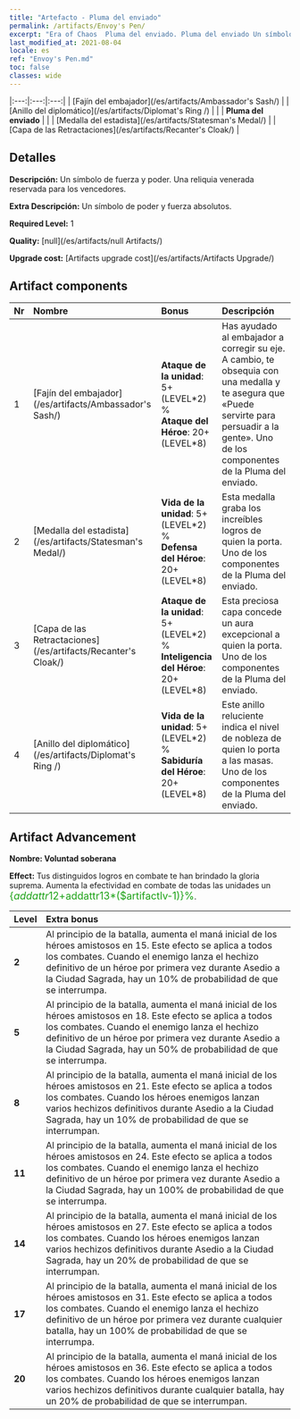 ```yaml
---
title: "Artefacto - Pluma del enviado"
permalink: /artifacts/Envoy's Pen/
excerpt: "Era of Chaos  Pluma del enviado. Pluma del enviado Un símbolo de fuerza y poder. Una reliquia venerada reservada para los vencedores."
last_modified_at: 2021-08-04
locale: es
ref: "Envoy's Pen.md"
toc: false
classes: wide
---
```


  |:---:|:---:|:---:| 
  |  [Fajín del embajador](/es/artifacts/Ambassador's Sash/) |   |  [Anillo del diplomático](/es/artifacts/Diplomat's Ring /) | 
  |   | **Pluma del enviado** |  | 
  |  [Medalla del estadista](/es/artifacts/Statesman's Medal/) |   |  [Capa de las Retractaciones](/es/artifacts/Recanter's Cloak/) | 


## Detalles

 **Descripción:** Un símbolo de fuerza y poder. Una reliquia venerada reservada para los vencedores.

 **Extra Descripción:** Un símbolo de poder y fuerza absolutos.

 **Required Level:** 1

 **Quality:** [null](/es/artifacts/null Artifacts/)

 **Upgrade cost:** [Artifacts upgrade cost](/es/artifacts/Artifacts Upgrade/)



## Artifact components

  | Nr |    Nombre    |   Bonus | Descripción | 
  |:---|:-----------|:--------|:------------| 
  | 1 | [Fajín del embajador](/es/artifacts/Ambassador's Sash/) | **Ataque de la unidad**: 5+(LEVEL\*2) %<br/>**Ataque del Héroe**: 20+(LEVEL\*8) | Has ayudado al embajador a corregir su eje. A cambio, te obsequia con una medalla y te asegura que «Puede servirte para persuadir a la gente». Uno de los componentes de la Pluma del enviado. | 
  | 2 | [Medalla del estadista](/es/artifacts/Statesman's Medal/) | **Vida de la unidad**: 5+(LEVEL\*2) %<br/>**Defensa del Héroe**: 20+(LEVEL\*8) | Esta medalla graba los increíbles logros de quien la porta. Uno de los componentes de la Pluma del enviado. | 
  | 3 | [Capa de las Retractaciones](/es/artifacts/Recanter's Cloak/) | **Ataque de la unidad**: 5+(LEVEL\*2) %<br/>**Inteligencia del Héroe**: 20+(LEVEL\*8) | Esta preciosa capa concede un aura excepcional a quien la porta. Uno de los componentes de la Pluma del enviado. | 
  | 4 | [Anillo del diplomático](/es/artifacts/Diplomat's Ring /) | **Vida de la unidad**: 5+(LEVEL\*2) %<br/>**Sabiduría del Héroe**: 20+(LEVEL\*8) | Este anillo reluciente indica el nivel de nobleza de quien lo porta a las masas. Uno de los componentes de la Pluma del enviado. | 


## Artifact Advancement

 **Nombre: Voluntad soberana**

 **Effect:** Tus distinguidos logros en combate te han brindado la gloria suprema. Aumenta la efectividad en combate de todas las unidades un <span style="color: #1ca216;font-size:18px">{$addattr12+$addattr13*($artifactlv-1)}%</span>.

  |  Level  |    Extra bonus  | 
  |:--------|:----------------| 
  | **2** | Al principio de la batalla, aumenta el maná inicial de los héroes amistosos en 15. Este efecto se aplica a todos los combates. Cuando el enemigo lanza el hechizo definitivo de un héroe por primera vez durante Asedio a la Ciudad Sagrada, hay un 10% de probabilidad de que se interrumpa. | 
  | **5** | Al principio de la batalla, aumenta el maná inicial de los héroes amistosos en 18. Este efecto se aplica a todos los combates. Cuando el enemigo lanza el hechizo definitivo de un héroe por primera vez durante Asedio a la Ciudad Sagrada, hay un 50% de probabilidad de que se interrumpa. | 
  | **8** | Al principio de la batalla, aumenta el maná inicial de los héroes amistosos en 21. Este efecto se aplica a todos los combates. Cuando los héroes enemigos lanzan varios hechizos definitivos durante Asedio a la Ciudad Sagrada, hay un 10% de probabilidad de que se interrumpan. | 
  | **11** | Al principio de la batalla, aumenta el maná inicial de los héroes amistosos en 24. Este efecto se aplica a todos los combates. Cuando el enemigo lanza el hechizo definitivo de un héroe por primera vez durante Asedio a la Ciudad Sagrada, hay un 100% de probabilidad de que se interrumpa. | 
  | **14** | Al principio de la batalla, aumenta el maná inicial de los héroes amistosos en 27. Este efecto se aplica a todos los combates. Cuando los héroes enemigos lanzan varios hechizos definitivos durante Asedio a la Ciudad Sagrada, hay un 20% de probabilidad de que se interrumpan. | 
  | **17** | Al principio de la batalla, aumenta el maná inicial de los héroes amistosos en 31. Este efecto se aplica a todos los combates. Cuando el enemigo lanza el hechizo definitivo de un héroe por primera vez durante cualquier batalla, hay un 100% de probabilidad de que se interrumpa. | 
  | **20** | Al principio de la batalla, aumenta el maná inicial de los héroes amistosos en 36. Este efecto se aplica a todos los combates. Cuando los héroes enemigos lanzan varios hechizos definitivos durante cualquier batalla, hay un 20% de probabilidad de que se interrumpan. | 
